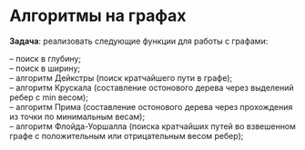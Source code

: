 # Алгоритмы на графах

**Задача**: реализовать следующие функции для работы с графами:

  – поиск в глубину;\
  – поиск в ширину;\
  – алгоритм Дейкстры (поиск кратчайшего пути в графе);\
  – алгоритм Крускала (составление остонового дерева через выделений ребер с min весом);\
  – алгоритм Прима (составление остонового дерева через прохождения из точки по минимальным весам);\
  – алгоритм Флойда-Уоршалла (поиска кратчайших путей во взвешенном графе с положительным или отрицательным весом ребер);
